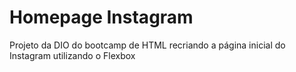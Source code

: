 # Homepage Instagram
Projeto da DIO do bootcamp de HTML recriando a página inicial do Instagram utilizando o Flexbox

